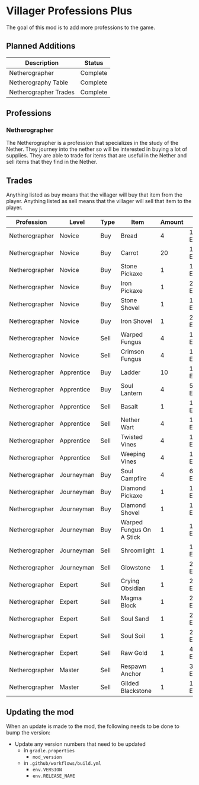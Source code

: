 # Villager Professions Plus

The goal of this mod is to add more professions to the game.

## Planned Additions

| Description           | Status   |
| --------------------- | -------- |
| Netherographer        | Complete |
| Netherography Table   | Complete |
| Netherographer Trades | Complete |

## Professions

### Netherographer

The Netherographer is a profession that specializes in the study of the Nether. They journey into the nether so will be interested in buying a lot of supplies. They are able to trade for items that are useful in the Nether and sell items that they find in the Nether.

## Trades

Anything listed as buy means that the villager will buy that item from the player. Anything listed as sell means that the villager will sell that item to the player.

| Profession     | Level      | Type | Item                     | Amount | Price      |
| -------------- | ---------- | ---- | ------------------------ | ------ | ---------- |
| Netherographer | Novice     | Buy  | Bread                    | 4      | 1 Emerald  |
| Netherographer | Novice     | Buy  | Carrot                   | 20     | 1 Emerald  |
| Netherographer | Novice     | Buy  | Stone Pickaxe            | 1      | 1 Emerald  |
| Netherographer | Novice     | Buy  | Iron Pickaxe             | 1      | 2 Emerald  |
| Netherographer | Novice     | Buy  | Stone Shovel             | 1      | 1 Emerald  |
| Netherographer | Novice     | Buy  | Iron Shovel              | 1      | 2 Emerald  |
| Netherographer | Novice     | Sell | Warped Fungus            | 4      | 1 Emerald  |
| Netherographer | Novice     | Sell | Crimson Fungus           | 4      | 1 Emerald  |
| Netherographer | Apprentice | Buy  | Ladder                   | 10     | 1 Emerald  |
| Netherographer | Apprentice | Buy  | Soul Lantern             | 4      | 5 Emerald  |
| Netherographer | Apprentice | Sell | Basalt                   | 1      | 1 Emerald  |
| Netherographer | Apprentice | Sell | Nether Wart              | 4      | 1 Emerald  |
| Netherographer | Apprentice | Sell | Twisted Vines            | 4      | 1 Emerald  |
| Netherographer | Apprentice | Sell | Weeping Vines            | 4      | 1 Emerald  |
| Netherographer | Journeyman | Buy  | Soul Campfire            | 4      | 6 Emerald  |
| Netherographer | Journeyman | Buy  | Diamond Pickaxe          | 1      | 10 Emerald |
| Netherographer | Journeyman | Buy  | Diamond Shovel           | 1      | 10 Emerald |
| Netherographer | Journeyman | Buy  | Warped Fungus On A Stick | 1      | 12 Emerald |
| Netherographer | Journeyman | Sell | Shroomlight              | 1      | 1 Emerald  |
| Netherographer | Journeyman | Sell | Glowstone                | 1      | 2 Emerald  |
| Netherographer | Expert     | Sell | Crying Obsidian          | 1      | 2 Emerald  |
| Netherographer | Expert     | Sell | Magma Block              | 1      | 2 Emerald  |
| Netherographer | Expert     | Sell | Soul Sand                | 1      | 2 Emerald  |
| Netherographer | Expert     | Sell | Soul Soil                | 1      | 2 Emerald  |
| Netherographer | Expert     | Sell | Raw Gold                 | 1      | 4 Emerald  |
| Netherographer | Master     | Sell | Respawn Anchor           | 1      | 32 Emerald |
| Netherographer | Master     | Sell | Gilded Blackstone        | 1      | 16 Emerald |

## Updating the mod

When an update is made to the mod, the following needs to be done to bump the version:

- Update any version numbers that need to be updated
  - in `gradle.properties`
    - `mod_version`
  - in `.github/workflows/build.yml`
    - `env.VERSION`
    - `env.RELEASE_NAME`
